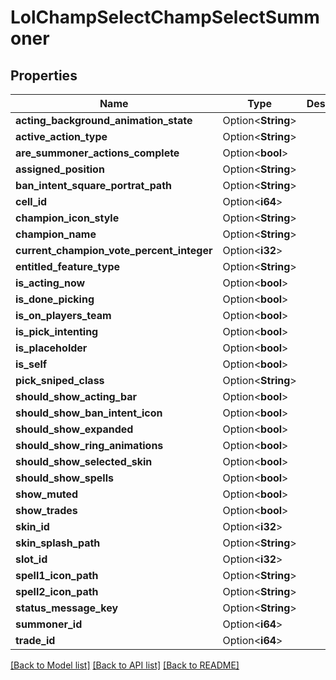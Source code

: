 # LolChampSelectChampSelectSummoner

## Properties

Name | Type | Description | Notes
------------ | ------------- | ------------- | -------------
**acting_background_animation_state** | Option<**String**> |  | [optional]
**active_action_type** | Option<**String**> |  | [optional]
**are_summoner_actions_complete** | Option<**bool**> |  | [optional]
**assigned_position** | Option<**String**> |  | [optional]
**ban_intent_square_portrat_path** | Option<**String**> |  | [optional]
**cell_id** | Option<**i64**> |  | [optional]
**champion_icon_style** | Option<**String**> |  | [optional]
**champion_name** | Option<**String**> |  | [optional]
**current_champion_vote_percent_integer** | Option<**i32**> |  | [optional]
**entitled_feature_type** | Option<**String**> |  | [optional]
**is_acting_now** | Option<**bool**> |  | [optional]
**is_done_picking** | Option<**bool**> |  | [optional]
**is_on_players_team** | Option<**bool**> |  | [optional]
**is_pick_intenting** | Option<**bool**> |  | [optional]
**is_placeholder** | Option<**bool**> |  | [optional]
**is_self** | Option<**bool**> |  | [optional]
**pick_sniped_class** | Option<**String**> |  | [optional]
**should_show_acting_bar** | Option<**bool**> |  | [optional]
**should_show_ban_intent_icon** | Option<**bool**> |  | [optional]
**should_show_expanded** | Option<**bool**> |  | [optional]
**should_show_ring_animations** | Option<**bool**> |  | [optional]
**should_show_selected_skin** | Option<**bool**> |  | [optional]
**should_show_spells** | Option<**bool**> |  | [optional]
**show_muted** | Option<**bool**> |  | [optional]
**show_trades** | Option<**bool**> |  | [optional]
**skin_id** | Option<**i32**> |  | [optional]
**skin_splash_path** | Option<**String**> |  | [optional]
**slot_id** | Option<**i32**> |  | [optional]
**spell1_icon_path** | Option<**String**> |  | [optional]
**spell2_icon_path** | Option<**String**> |  | [optional]
**status_message_key** | Option<**String**> |  | [optional]
**summoner_id** | Option<**i64**> |  | [optional]
**trade_id** | Option<**i64**> |  | [optional]

[[Back to Model list]](../README.md#documentation-for-models) [[Back to API list]](../README.md#documentation-for-api-endpoints) [[Back to README]](../README.md)



